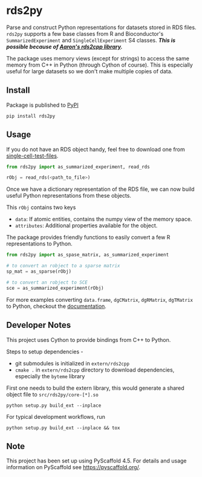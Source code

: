 # rds2py

Parse and construct Python representations for datasets stored in RDS files. `rds2py` supports a few base classes from R and Bioconductor's `SummarizedExperiment` and `SingleCellExperiment` S4 classes. **_This is possible because of [Aaron's rds2cpp library](https://github.com/LTLA/rds2cpp)._**

The package uses memory views (except for strings) to access the same memory from C++ in Python (through Cython of course). This is especially useful for large datasets so we don't make multiple copies of data.

## Install

Package is published to [PyPI](https://pypi.org/project/rds2py/)

```shell
pip install rds2py
```

## Usage

If you do not have an RDS object handy, feel free to download one from [single-cell-test-files](https://github.com/jkanche/random-test-files/releases).

```python
from rds2py import as_summarized_experiment, read_rds

rObj = read_rds(<path_to_file>)
```

Once we have a dictionary representation of the RDS file, we can now build useful Python representations from these objects.

This `rObj` contains two keys

- `data`: If atomic entities, contains the numpy view of the memory space.
- `attributes`: Additional properties available for the object.

The package provides friendly functions to easily convert a few R representations to Python.

```python
from rds2py import as_spase_matrix, as_summarized_experiment

# to convert an robject to a sparse matrix
sp_mat = as_sparse(rObj)

# to convert an robject to SCE
sce = as_summarized_experiment(rObj)
```

For more examples converting `data.frame`, `dgCMatrix`, `dgRMatrix`, `dgTMatrix` to Python, checkout the [documentation](https://biocpy.github.io/rds2py/).

## Developer Notes

This project uses Cython to provide bindings from C++ to Python.

Steps to setup dependencies -

- git submodules is initialized in `extern/rds2cpp`
- `cmake .` in `extern/rds2cpp` directory to download dependencies, especially the `byteme` library

First one needs to build the extern library, this would generate a shared object file to `src/rds2py/core-[*].so`

```shell
python setup.py build_ext --inplace
```

For typical development workflows, run

```shell
python setup.py build_ext --inplace && tox
```

<!-- pyscaffold-notes -->

## Note

This project has been set up using PyScaffold 4.5. For details and usage
information on PyScaffold see https://pyscaffold.org/.
